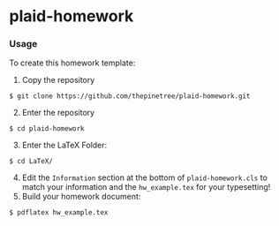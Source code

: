 # plaid-homework

### Usage
To create this homework template:
1. Copy the repository
```
$ git clone https://github.com/thepinetree/plaid-homework.git
```
2. Enter the repository
```
$ cd plaid-homework
```
3. Enter the LaTeX Folder:
```
$ cd LaTeX/
```
4. Edit the `Information` section at the bottom of `plaid-homework.cls` to match your information and the `hw_example.tex` for your typesetting!
5. Build your homework document:
```
$ pdflatex hw_example.tex
```
